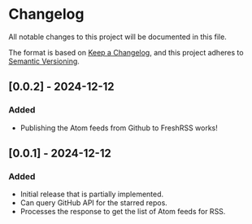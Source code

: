 # Changelog

All notable changes to this project will be documented in this file.

The format is based on [Keep a Changelog](https://keepachangelog.com/en/1.0.0/), and this project
adheres to [Semantic Versioning](https://semver.org/spec/v2.0.0.html).

## [0.0.2] - 2024-12-12

### Added

- Publishing the Atom feeds from Github to FreshRSS works!

## [0.0.1] - 2024-12-12

### Added

- Initial release that is partially implemented.
- Can query GitHub API for the starred repos.
- Processes the response to get the list of Atom feeds for RSS.
